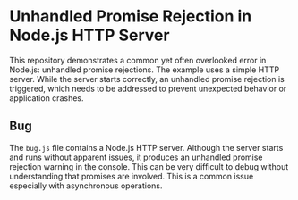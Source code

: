 # Unhandled Promise Rejection in Node.js HTTP Server

This repository demonstrates a common yet often overlooked error in Node.js: unhandled promise rejections.  The example uses a simple HTTP server. While the server starts correctly, an unhandled promise rejection is triggered, which needs to be addressed to prevent unexpected behavior or application crashes.

## Bug

The `bug.js` file contains a Node.js HTTP server.  Although the server starts and runs without apparent issues, it produces an unhandled promise rejection warning in the console. This can be very difficult to debug without understanding that promises are involved.  This is a common issue especially with asynchronous operations.